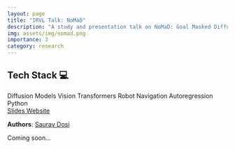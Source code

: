 ```yaml
---
layout: page
title: "IRVL Talk: NoMaD"
description: "A study and presentation talk on NoMaD: Goal Masked Diffusion Policies for Navigation and Exploration."
img: assets/img/nomad.png
importance: 3
category: research
---
```

<section id="badgeproj-section">
<h2 class="badgeproj-title">Tech Stack 💻</h2>
  <div class="badgeproj-container">
    <span class="badgeproj">Diffusion Models</span>
    <span class="badgeproj">Vision Transformers</span>
    <span class="badgeproj">Robot Navigation</span>
    <span class="badgeproj">Autoregression</span>
    <span class="badgeproj">Python</span>
  </div>
<!-- Links Section -->
  <div class="linksproj-container">
    <a href="https://docs.google.com/presentation/d/1QXwftYEahx1xHZiyAg8xkmUdyW5NxGyMU7QJPk0AUGg/edit?usp=sharing" target="_blank" class="linkproj">
      <i class="fas fa-file-powerpoint"></i> Slides
    </a>
    <a href="https://general-navigation-models.github.io/nomad/" target="_blank" class="linkproj">
      <i class="fas fa-globe"></i> Website
    </a>
  </div>
</section>

**Authors**: <a href="https://sauravdosi.github.io/">Saurav Dosi</a>

Coming soon...
